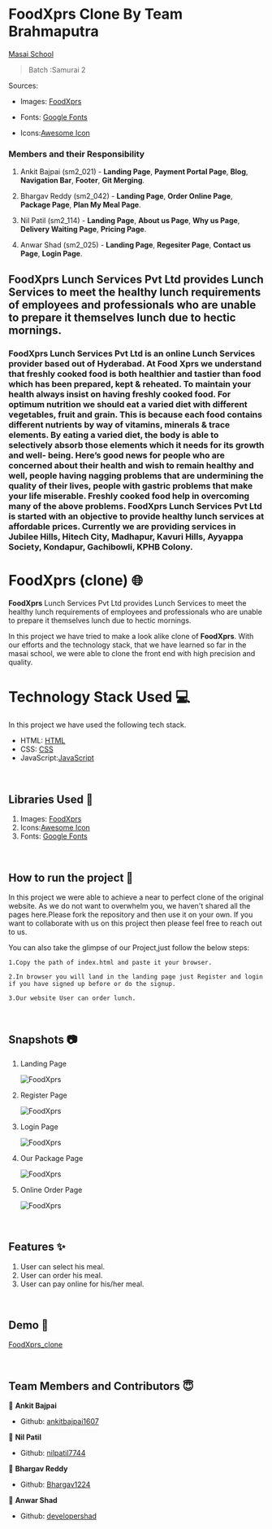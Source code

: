 # FoodXprs Clone By Team Brahmaputra

[Masai School](www.masaischool.com)

> Batch :Samurai 2

Sources:

- Images: [FoodXprs](https://foodxprs.com/)

- Fonts: [Google Fonts](https://fonts.google.com/)

- Icons:[Awesome Icon](https://www.w3schools.com/icons/fontawesome5_intro.asp)

### Members and their Responsibility

1. Ankit Bajpai (sm2_021) - **Landing Page**, **Payment Portal Page**, **Blog**, **Navigation Bar**, **Footer**, **Git Merging**.

2. Bhargav Reddy (sm2_042) - **Landing Page**, **Order Online Page**, **Package Page**, **Plan My Meal Page**.

3. Nil Patil (sm2_114) - **Landing Page**, **About us Page**, **Why us Page**, **Delivery Waiting Page**, **Pricing Page**.

4. Anwar Shad (sm2_025) - **Landing Page**, **Regesiter Page**, **Contact us Page**, **Login Page**.

## FoodXprs Lunch Services Pvt Ltd provides Lunch Services to meet the healthy lunch requirements of employees and professionals who are unable to prepare it themselves lunch due to hectic mornings.

### FoodXprs Lunch Services Pvt Ltd is an online Lunch Services provider based out of Hyderabad. At Food Xprs we understand that freshly cooked food is both healthier and tastier than food which has been prepared, kept & reheated. To maintain your health always insist on having freshly cooked food. For optimum nutrition we should eat a varied diet with different vegetables, fruit and grain. This is because each food contains different nutrients by way of vitamins, minerals & trace elements. By eating a varied diet, the body is able to selectively absorb those elements which it needs for its growth and well- being. Here’s good news for people who are concerned about their health and wish to remain healthy and well, people having nagging problems that are undermining the quality of their lives, people with gastric problems that make your life miserable. Freshly cooked food help in overcoming many of the above problems. FoodXprs Lunch Services Pvt Ltd is started with an objective to provide healthy lunch services at affordable prices. Currently we are providing services in Jubilee Hills, Hitech City, Madhapur, Kavuri Hills, Ayyappa Society, Kondapur, Gachibowli, KPHB Colony.

# FoodXprs (clone) 🌐

**FoodXprs** Lunch Services Pvt Ltd provides Lunch Services to meet the healthy lunch requirements of employees and professionals who are unable to prepare it themselves lunch due to hectic mornings.

In this project we have tried to make a look alike clone of **FoodXprs**. With our efforts and the technology stack, that we have learned so far in the masai school, we were able to clone the front end with high precision and quality.

# Technology Stack Used 💻

In this project we have used the following tech stack.

- HTML: [HTML](https://developer.mozilla.org/en-US/docs/Web/HTML)
- CSS: [CSS](https://developer.mozilla.org/en-US/docs/Web/CSS)
- JavaScript:[JavaScript](https://developer.mozilla.org/en-US/docs/Web/JavaScript)

<br>

## Libraries Used 🌟

1. Images: [FoodXprs](https://foodxprs.com/)
2. Icons:[Awesome Icon](https://www.w3schools.com/icons/fontawesome5_intro.asp)
3. Fonts: [Google Fonts](https://fonts.google.com/)

<br>

## How to run the project 📑

In this project we were able to achieve a near to perfect clone of the original website. As we do not want to overwhelm you, we haven't shared all the pages here.Please fork the repository and then use it on your own. If you want to collaborate with us on this project then please feel free to reach out to us.

You can also take the glimpse of our Project,just follow the below steps:

    1.Copy the path of index.html and paste it your browser.

    2.In browser you will land in the landing page just Register and login if you have signed up before or do the signup.

    3.Our website User can order lunch.

<br>

## Snapshots 📷

1. Landing Page

   ![FoodXprs](https://github.com/ankitbajpai1607/FoodXprs_clone/blob/Images/landingPage.PNG)

2. Register Page

   ![FoodXprs](https://github.com/ankitbajpai1607/FoodXprs_clone/blob/Images/register.PNG)

3. Login Page

   ![FoodXprs](https://github.com/ankitbajpai1607/FoodXprs_clone/blob/Images/login.PNG)

4. Our Package Page

   ![FoodXprs](https://github.com/ankitbajpai1607/FoodXprs_clone/blob/Images/ourPackages.PNG)

5. Online Order Page

   ![FoodXprs](https://github.com/ankitbajpai1607/FoodXprs_clone/blob/Images/onlineOrder.PNG)

<br>

## Features ✨

1. User can select his meal.
2. User can order his meal.
3. User can pay online for his/her meal.

<br>

## Demo 🎥

[FoodXprs_clone]()

<br>

## Team Members and Contributors 😇

👤 **Ankit Bajpai**

- Github: [ankitbajpai1607](https://github.com/ankitbajpai1607)

👤 **Nil Patil**

- Github: [nilpatil7744](https://github.com/nilpatil7744)

👤 **Bhargav Reddy**

- Github: [Bhargav1224](https://github.com/Bhargav1224)

👤 **Anwar Shad**

- Github: [developershad](https://github.com/developershad)
